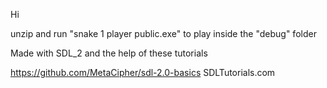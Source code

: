 Hi

unzip and run "snake 1 player public.exe" to play
  inside the "debug" folder

Made with SDL_2 and the help of these tutorials 

https://github.com/MetaCipher/sdl-2.0-basics
SDLTutorials.com
